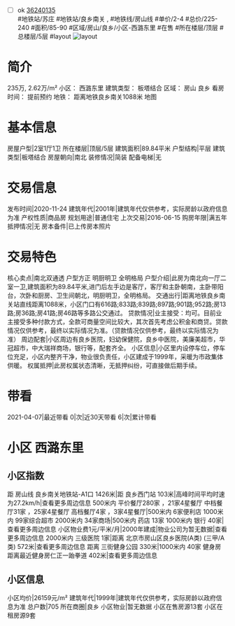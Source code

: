 - [ ] ok [36240135](https://bj.5i5j.com/ershoufang/36240135.html)  
 #地铁站/苏庄 #地铁站/良乡南关 ,  #地铁线/房山线
#单价/2-4 #总价/225-240 #面积/85-90   #区域/房山/良乡/小区-西潞东里 #在售 #所在楼层/顶层 #总楼层/5层 #layout 
![layout](http://image2.5i5j.com//group2/M00/60/5E/CgqJM1zx8m2AfvVZAAC51rJf7Rk288.jpg_P5.jpg) 
# 简介 
 235万,  2.62万/m² 
小区： 西潞东里
建筑类型： 板塔结合
区域： 房山 良乡
看房时间： 提前预约
地铁： 距离地铁良乡南关1088米 地图
# 基本信息 
 房屋户型|2室1厅1卫
所在楼层|顶层/5层
建筑面积|89.84平米
户型结构|平层
建筑类型|板塔结合
房屋朝向|南北
装修情况|简装
配备电梯|无
# 交易信息 
 发布时间|2020-11-24
建筑年代|2001年|建筑年代仅供参考，实际房龄以政府信息为准
产权性质|商品房
规划用途|普通住宅
上次交易|2016-06-15
购房年限|满五年
抵押情况|无
房本备件|已上传房本照片
# 交易特色 
 核心卖点|南北双通透 户型方正 明厨明卫 全明格局
户型介绍|此房为南北向一厅二室一卫,建筑面积为89.84平米,进门后左手边是客厅，客厅和主卧朝南，主卧带阳台，次卧和厨房、卫生间朝北，明厨明卫，全明格局。
交通出行|距离地铁良乡南关站直线距离1088米，小区门口有616路;833路;839路;897路;901路;952路;房13路;房36路;房41路;房46路等多路公交通过。
贷款情况|业主接受：均可。目前业主接受多种付款方式，全款可商量空间比较大，其次首先考虑公积金和商贷。贷款情况仅供参考，最终以实际情况为准。（贷款情况仅供参考，最终以实际情况为准）
周边配套|小区周边有良乡医院，妇幼保健院，良乡中医院，美廉美超市，华冠超市，中大瑞祥商场，银行等，配套齐全。
小区信息|小区里内设停车位，停车位充足，小区内整齐干净，物业很负责任，小区建成于1999年，采暖为市政集体供暖。
权属抵押|此房权属状态清晰，无抵押纠纷，可直接做后期手续。
# 带看 
 2021-04-07|最近带看	 0|次|近30天带看	 6|次|累计带看
# 小区 西潞东里
## 小区指数 
 距 房山线 良乡南关地铁站-A1口 1426米|距 良乡西门站 103米|高峰时间平均时速为27.2km/h|查看更多周边信息
500米内 平价餐厅280家 ，21家4星餐厅
中档餐厅31家 ，25家4星餐厅
高档餐厅4家 ，3家4星餐厅|500米内 6家便利店
1000米内 99家综合超市
2000米内 34家商场|500米内 药店 13家
1000米内 银行 40家|查看更多周边信息
小区物业费1元/平米/月|2000年建成|物业公司为暂无数据|查看更多周边信息
2000米内 三级医院 1家|距离 北京市房山区良乡医院(A类) (三甲/A类) 572米|查看更多周边信息
距离 三街健身公园 330米|1000米内 40家 健身房
距离最近健身房仁正一跆拳道 402米|查看更多周边信息
## 小区信息 
 小区均价|26159元/m²
建筑年代|1999年|建筑年代仅供参考，实际房龄以政府信息为准
总户数|705
所在商圈|良乡
小区物业|暂无数据
小区在售房源13套
小区在租房源9套
